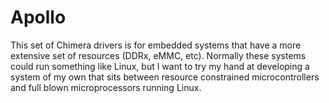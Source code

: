 # Apollo

This set of Chimera drivers is for embedded systems that have a more extensive set of resources (DDRx, eMMC, etc). Normally these systems
could run something like Linux, but I want to try my hand at developing a system of my own that sits between resource constrained 
microcontrollers and full blown microprocessors running Linux.
